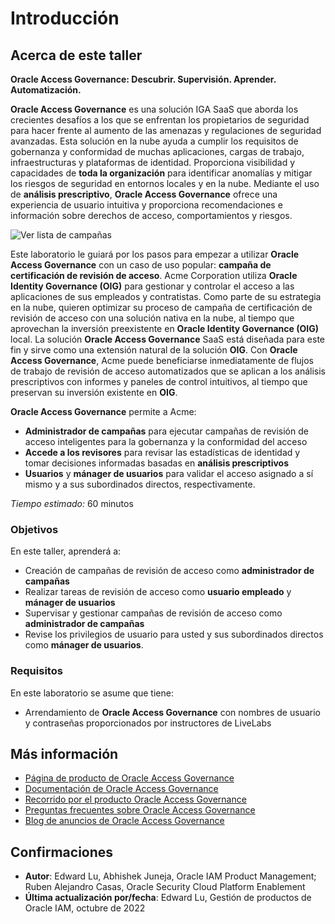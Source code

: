 # Introducción

## Acerca de este taller

**Oracle Access Governance: Descubrir. Supervisión. Aprender. Automatización.**

**Oracle Access Governance** es una solución IGA SaaS que aborda los crecientes desafíos a los que se enfrentan los propietarios de seguridad para hacer frente al aumento de las amenazas y regulaciones de seguridad avanzadas. Esta solución en la nube ayuda a cumplir los requisitos de gobernanza y conformidad de muchas aplicaciones, cargas de trabajo, infraestructuras y plataformas de identidad. Proporciona visibilidad y capacidades de **toda la organización** para identificar anomalías y mitigar los riesgos de seguridad en entornos locales y en la nube. Mediante el uso de **análisis prescriptivo**, **Oracle Access Governance** ofrece una experiencia de usuario intuitiva y proporciona recomendaciones e información sobre derechos de acceso, comportamientos y riesgos.

![Ver lista de campañas](images/access-governance.png)

Este laboratorio le guiará por los pasos para empezar a utilizar **Oracle Access Governance** con un caso de uso popular: **campaña de certificación de revisión de acceso**. Acme Corporation utiliza **Oracle Identity Governance (OIG)** para gestionar y controlar el acceso a las aplicaciones de sus empleados y contratistas. Como parte de su estrategia en la nube, quieren optimizar su proceso de campaña de certificación de revisión de acceso con una solución nativa en la nube, al tiempo que aprovechan la inversión preexistente en **Oracle Identity Governance (OIG)** local. La solución **Oracle Access Governance** SaaS está diseñada para este fin y sirve como una extensión natural de la solución **OIG**. Con **Oracle Access Governance**, Acme puede beneficiarse inmediatamente de flujos de trabajo de revisión de acceso automatizados que se aplican a los análisis prescriptivos con informes y paneles de control intuitivos, al tiempo que preservan su inversión existente en **OIG**.

**Oracle Access Governance** permite a Acme:

*   **Administrador de campañas** para ejecutar campañas de revisión de acceso inteligentes para la gobernanza y la conformidad del acceso
*   **Accede a los revisores** para revisar las estadísticas de identidad y tomar decisiones informadas basadas en **análisis prescriptivos**
*   **Usuarios** y **mánager de usuarios** para validar el acceso asignado a sí mismo y a sus subordinados directos, respectivamente.

_Tiempo estimado:_ 60 minutos

### Objetivos

En este taller, aprenderá a:

*   Creación de campañas de revisión de acceso como **administrador de campañas**
*   Realizar tareas de revisión de acceso como **usuario empleado** y **mánager de usuarios**
*   Supervisar y gestionar campañas de revisión de acceso como **administrador de campañas**
*   Revise los privilegios de usuario para usted y sus subordinados directos como **mánager de usuarios**.

### Requisitos

En este laboratorio se asume que tiene:

*   Arrendamiento de **Oracle Access Governance** con nombres de usuario y contraseñas proporcionados por instructores de LiveLabs

## Más información

*   [Página de producto de Oracle Access Governance](https://www.oracle.com/security/cloud-security/access-governance/)
*   [Documentación de Oracle Access Governance](https://docs.oracle.com/en/cloud/paas/access-governance/index.html)
*   [Recorrido por el producto Oracle Access Governance](https://www.oracle.com/webfolder/s/quicktours/paas/pt-sec-access-governance/index.html)
*   [Preguntas frecuentes sobre Oracle Access Governance](https://www.oracle.com/security/cloud-security/access-governance/faq/)
*   [Blog de anuncios de Oracle Access Governance](https://blogs.oracle.com/cloudsecurity/post/intelligent-cloud-delivered-access-governance-with-prescriptive-analytics)

## Confirmaciones

*   **Autor**: Edward Lu, Abhishek Juneja, Oracle IAM Product Management; Ruben Alejandro Casas, Oracle Security Cloud Platform Enablement
*   **Última actualización por/fecha**: Edward Lu, Gestión de productos de Oracle IAM, octubre de 2022